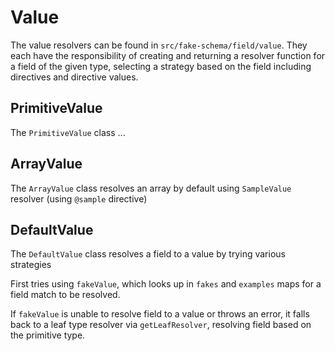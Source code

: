 # Value

The value resolvers can be found in `src/fake-schema/field/value`. They each have the responsibility of creating and returning a resolver function for a field of the given type, selecting a strategy based on the field including directives and directive values.

## PrimitiveValue

The `PrimitiveValue` class ...

## ArrayValue

The `ArrayValue` class resolves an array by default using `SampleValue` resolver (using `@sample` directive)

## DefaultValue

The `DefaultValue` class resolves a field to a value by trying various strategies

First tries using `fakeValue`, which looks up in `fakes` and `examples` maps for a field match to be resolved.

If `fakeValue` is unable to resolve field to a value or throws an error, it falls back to a leaf type resolver via `getLeafResolver`, resolving field based on the primitive type.
